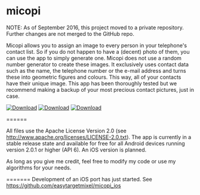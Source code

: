 micopi
======

NOTE: As of September 2016, this project moved to a private repository. Further changes are not merged to the GitHub repo.

Micopi allows you to assign an image to every person in your telephone's contact list. So if you do not happen to have a (decent) photo of them, you can use the app to simply generate one.
Micopi does not use a random number generator to create these images. It exclusively uses contact data such as the name, the telephone number or the e-mail address and turns these into geometric figures and colours. This way, all of your contacts have their unique image.
This app has been thoroughly tested but we recommend making a backup of your most precious contact pictures, just in case.

[![Download](https://cloud.githubusercontent.com/assets/6850125/12372055/ccbea686-bc49-11e5-8f48-aef530110ce4.png)](https://play.google.com/store/apps/details?id=com.easytarget.micopi)
[![Download](https://cloud.githubusercontent.com/assets/6850125/12372058/dd5176cc-bc49-11e5-8740-8f510e155ba5.png)](https://f-droid.org/repository/browse/?fdid=com.easytarget.micopi)
[![Download](https://cloud.githubusercontent.com/assets/6850125/12372060/e443beea-bc49-11e5-9135-207a1558fa79.png)](https://github.com/easytargetmixel/micopi_android/releases)

======

All files use the Apache License Version 2.0 (see http://www.apache.org/licenses/LICENSE-2.0.txt).
The app is currently in a stable release state and available for free for all Android devices running version 2.0.1 or higher (API 6). An iOS version is planned. 

As long as you give me credit, feel free to modify my code or use my algorithms for your needs.

=======
Development of an iOS port has just started. See https://github.com/easytargetmixel/micopi_ios

